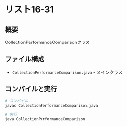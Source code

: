 # リスト16-31

## 概要
CollectionPerformanceComparisonクラス

## ファイル構成
- `CollectionPerformanceComparison.java` - メインクラス

## コンパイルと実行
```bash
# コンパイル
javac CollectionPerformanceComparison.java

# 実行
java CollectionPerformanceComparison
```
